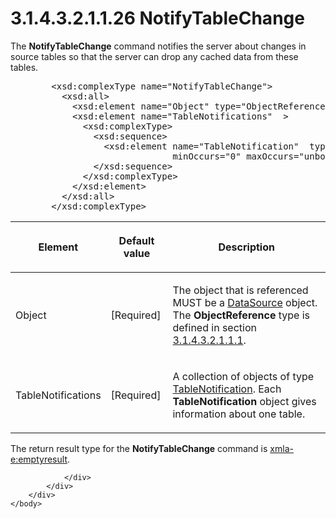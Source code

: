<html dir="LTR" xmlns:mshelp="http://msdn.microsoft.com/mshelp" xmlns:ddue="http://ddue.schemas.microsoft.com/authoring/2003/5" xmlns:xlink="http://www.w3.org/1999/xlink" xmlns:tool="http://www.microsoft.com/tooltip">
    <head>
        <meta http-equiv="Content-Type" content="text/html; CHARSET=utf-8"></meta>
        <meta name="save" content="history"></meta>
        <title>3.1.4.3.2.1.1.26 NotifyTableChange</title>
        <xml>
            <mshelp:toctitle title="3.1.4.3.2.1.1.26 NotifyTableChange"></mshelp:toctitle>
            <mshelp:rltitle title="[MS-SSAS]: NotifyTableChange"></mshelp:rltitle>
            <mshelp:keyword index="A" term="f52666f6-a501-4f7b-b798-bc026b4474ea"></mshelp:keyword>
            <mshelp:attr name="DCSext.ContentType" value="open specification"></mshelp:attr>
            <mshelp:attr name="AssetID" value="f52666f6-a501-4f7b-b798-bc026b4474ea"></mshelp:attr>
            <mshelp:attr name="TopicType" value="kbRef"></mshelp:attr>
            <mshelp:attr name="DCSext.Title" value="[MS-SSAS]: NotifyTableChange" />
        </xml>
    </head>
    <body>
        <div id="header">
            <h1 class="heading">3.1.4.3.2.1.1.26 NotifyTableChange</h1>
        </div>
        <div id="mainSection">
            <div id="mainBody">
                <div id="allHistory" class="saveHistory"></div>
                <div id="sectionSection0" class="section" name="collapseableSection">
                    

<p>The <b>NotifyTableChange</b> command notifies the server
about changes in source tables so that the server can drop any cached data from
these tables.</p>

<dl>
<dd>
<div><pre>   &lt;xsd:complexType name=&quot;NotifyTableChange&quot;&gt;
     &lt;xsd:all&gt;
       &lt;xsd:element name=&quot;Object&quot; type=&quot;ObjectReference&quot; /&gt;
       &lt;xsd:element name=&quot;TableNotifications&quot;  &gt;
         &lt;xsd:complexType&gt;
           &lt;xsd:sequence&gt;
             &lt;xsd:element name=&quot;TableNotification&quot;  type=&quot;TableNotification&quot;
                          minOccurs=&quot;0&quot; maxOccurs=&quot;unbounded&quot;/&gt;
           &lt;/xsd:sequence&gt;
         &lt;/xsd:complexType&gt;
       &lt;/xsd:element&gt;
     &lt;/xsd:all&gt;
   &lt;/xsd:complexType&gt;
</pre></div>
</dd></dl>

<table>
 <thead>
  <tr>
   <th>
   <p>Element</p>
   </th>
   <th>
   <p>Default value</p>
   </th>
   <th>
   <p>Description</p>
   </th>
  </tr>
 </thead>
 <tr>
  <td>
  <p>Object</p>
  </td>
  <td>
  <p>[Required]</p>
  </td>
  <td>
  <p>The object that is referenced MUST be a <a href="3923a7c5-6a41-444a-ac09-a04db51cd739.md">DataSource</a> object. The <b>ObjectReference</b>
  type is defined in section <a href="26834101-a86b-4365-8e58-d6e4a6ad377d.md">3.1.4.3.2.1.1.1</a>.</p>
  </td>
 </tr>
 <tr>
  <td>
  <p>TableNotifications</p>
  </td>
  <td>
  <p>[Required]</p>
  </td>
  <td>
  <p>A collection of objects of type <a href="3e4a46de-c872-4ad8-85a5-c9a18525aec8.md">TableNotification</a>. Each <b>TableNotification</b>
  object gives information about one table. </p>
  </td>
 </tr>
</table>

<p>The return result type for the <b>NotifyTableChange</b>
command is <a href="e2751688-2c1a-479c-85b4-54bb909183aa.md">xmla-e:emptyresult</a>.</p>


                </div>
            </div>
        </div>
    </body>
</html>